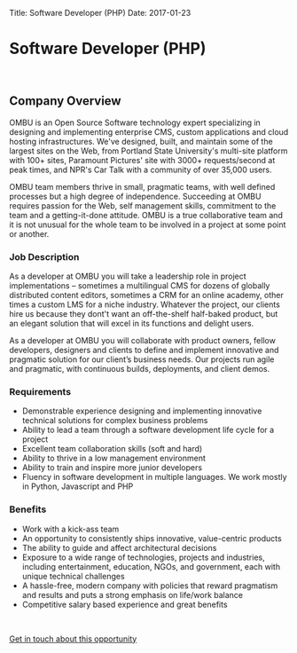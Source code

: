 Title: Software Developer (PHP)
Date: 2017-01-23

# Software Developer (PHP)

<br>

Company Overview
-------

OMBU is an Open Source Software technology expert specializing in designing and implementing enterprise CMS, custom
applications and cloud hosting infrastructures. We've designed, built, and maintain some of the largest sites on the
Web, from Portland State University's multi-site platform with 100+ sites, Paramount Pictures' site with 3000+
requests/second at peak times, and NPR's Car Talk with a community of over 35,000 users.

OMBU team members thrive in small, pragmatic teams, with well defined processes but a high degree of independence.
Succeeding at OMBU requires passion for the Web, self management skills, commitment to the team and a getting-it-done
attitude. OMBU is a true collaborative team and it is not unusual for the whole team to be involved in a project at some
point or another.

### Job Description

As a developer at OMBU you will take a leadership role in project implementations – sometimes a multilingual CMS for
dozens of globally distributed content editors, sometimes a CRM for an online academy, other times a custom LMS for a
niche industry. Whatever the project, our clients hire us because they dont't want an off-the-shelf half-baked
product, but an elegant solution that will excel in its functions and delight users.

As a developer at OMBU you will collaborate with product owners, fellow developers, designers and clients to define
and implement innovative and pragmatic solution for our client’s business needs. Our projects run agile and pragmatic,
with continuous builds, deployments, and client demos.

### Requirements

- Demonstrable experience designing and implementing innovative technical solutions for complex business problems
- Ability to lead a team through a software development life cycle for a project
- Excellent team collaboration skills (soft and hard)
- Ability to thrive in a low management environment
- Ability to train and inspire more junior developers
- Fluency in software development in multiple languages. We work mostly in Python, Javascript and PHP

### Benefits

- Work with a kick-ass team
- An opportunity to consistently ships innovative, value-centric products
- The ability to guide and affect architectural decisions
- Exposure to a wide range of technologies, projects and industries, including entertainment, education, NGOs, and
  government, each with unique technical challenges
- A hassle-free, modern company with policies that reward pragmatism and results and puts a strong emphasis on life/work
  balance
- Competitive salary based experience and great benefits

<br>

<a href="mailto:martin@ombuweb.com"
class="btn btn-primary">Get in touch about this opportunity</a>
